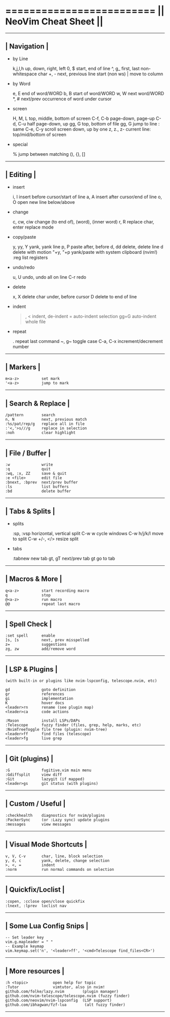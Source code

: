 =========================
|| NeoVim Cheat Sheet  ||
=========================

----------------
| Navigation   |
----------------

  * by Line

    k,j,l,h         up, down, right, left
    0, $            start, end of line
    ^, g_           first, last non-whitespace char
    +, -            next, previous line start (non ws)
    <num>|          move to column <num>

  * by Word

    e, E            end of word/WORD
    b, B            start of word/WORD
    w, W            next word/WORD
    *, #            next/prev occurrence of word under cursor

  * screen

    H, M, L         top, middle, bottom of screen
    C-f, C-b        page-down, page-up
    C-d, C-u        half page-down, up
    gg, G           top, bottom of file
    <num>gg, <num>G jump to line <num>
    :<num>          same
    C-e, C-y        scroll screen down, up by one
    z<RET>, z., z-  current line: top/mid/bottom of screen

  * special

    %               jump between matching (), {}, []

----------

| Editing      |
----------

  * insert

    i, I            insert before cursor/start of line
    a, A            insert after cursor/end of line
    o, O            open new line below/above

  * change

    c, cw, ciw      change (to end of), (word), (inner word)
    r, R            replace char, enter replace mode

  * copy/paste

    y, yy, Y        yank, yank line
    p, P            paste after, before
    d, dd           delete, delete line
    d<motion>       delete with motion
    "+y, "+p        yank/paste with system clipboard (nvim!)
    :reg            list registers

  * undo/redo

    u, U            undo, undo all on line
    C-r             redo

  * delete

    x, X            delete char under, before cursor
    D               delete to end of line

  * indent

    >, <            indent, de-indent
    =               auto-indent selection
    gg=G            auto-indent whole file

  * repeat

    .               repeat last command
    ~, g~<motion>   toggle case
    C-a, C-x        increment/decrement number

----------------
| Markers      |
----------------

    m<a-z>          set mark
    '<a-z>          jump to mark

----------------
| Search & Replace |
----------------

    /pattern        search
    n, N            next, previous match
    :%s/pat/rep/g   replace all in file
    :'<,'>s///g     replace in selection
    :noh            clear highlight

----------------
| File / Buffer |
----------------

    :w              write
    :q              quit
    :wq, :x, ZZ     save & quit
    :e <file>       edit file
    :bnext, :bprev  next/prev buffer
    :ls             list buffers
    :bd             delete buffer

-----------------
| Tabs & Splits  |
-----------------

  * splits

    :sp, :vsp       horizontal, vertical split
    C-w w           cycle windows
    C-w h/j/k/l     move to split
    C-w +/-, </>    resize split

  * tabs

    :tabnew         new tab
    gt, gT          next/prev tab
    <num>gt         go to tab <num>

-------------------
| Macros & More    |
-------------------

    q<a-z>          start recording macro
    q               stop
    @<a-z>          run macro
    @@              repeat last macro

---------------------
| Spell Check       |
---------------------

    :set spell      enable
    ]s, [s          next, prev misspelled
    z=              suggestions
    zg, zw          add/remove word

-----------------
| LSP & Plugins  |
-----------------

    (with built-in or plugins like nvim-lspconfig, telescope.nvim, etc)

    gd              goto definition
    gr              references
    gi              implementation
    K               hover docs
    <leader>rn      rename (see plugin map)
    <leader>ca      code actions

    :Mason          install LSPs/DAPs
    :Telescope      fuzzy finder (files, grep, help, marks, etc)
    :NvimTreeToggle file tree (plugin: nvim-tree)
    <leader>ff      find files (telescope)
    <leader>fg      live grep

-----------------
| Git (plugins) |
-----------------

    :G              fugitive.vim main menu
    :Gdiffsplit     view diff
    :Git            lazygit (if mapped)
    <leader>gs      git status (with plugins)

------------------
| Custom / Useful |
------------------

    :checkhealth    diagnostics for nvim/plugins
    :PackerSync     (or :Lazy sync) update plugins
    :messages       view messages

--------------------------
| Visual Mode Shortcuts  |
--------------------------

    v, V, C-v       char, line, block selection
    y, d, c         yank, delete, change selection
    >, <, =         indent
    :norm           run normal commands on selection

--------------------------
| Quickfix/Loclist      |
--------------------------

    :copen, :cclose open/close quickfix
    :lnext, :lprev  loclist nav

--------------------------
| Some Lua Config Snips |
--------------------------

    -- Set leader key
    vim.g.mapleader = " "
    -- Example keymap
    vim.keymap.set('n', '<leader>ff', '<cmd>Telescope find_files<CR>')

-----------------------
| More resources      |
-----------------------

    :h <topic>           open help for topic
    :Tutor               vimtutor, also in nvim!
    github.com/folke/lazy.nvim        (plugin manager)
    github.com/nvim-telescope/telescope.nvim (fuzzy finder)
    github.com/neovim/nvim-lspconfig  (LSP support)
    github.com/ibhagwan/fzf-lua        (alt fuzzy finder)

------------------------

